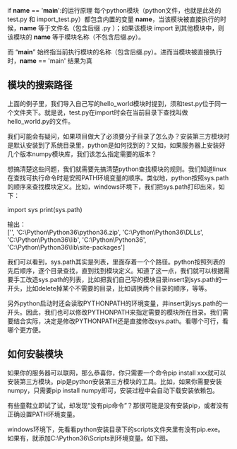 if __name__ == '__main__':的运行原理
每个python模块（python文件，也就是此处的 test.py 和 import_test.py）都包含内置的变量 __name__，当该模块被直接执行的时候，__name__ 等于文件名（包含后缀 .py ）；如果该模块 import 到其他模块中，则该模块的 __name__ 等于模块名称（不包含后缀.py）。

而 “__main__” 始终指当前执行模块的名称（包含后缀.py）。进而当模块被直接执行时，__name__ == 'main' 结果为真







## 模块的搜索路径

上面的例子里，我们导入自己写的hello_world模块时提到，须和test.py位于同一个文件夹下。就是说，test.py在import时会在当前目录下查找叫做hello_world.py的文件。

我们可能会有疑问，如果项目做大了必须要分子目录了怎么办？安装第三方模块时是默认安装到了系统目录里，python是如何找到的？又如，如果服务器上安装好几个版本numpy模块库，我们该怎么指定需要的版本？

想搞清楚这些问题，我们就需要先搞清楚python查找模块的规则。我们知道linux在查找可执行命令时是安照PATH环境变量的顺序。类似地，python按照sys.path的顺序来查找模块定义。比如，windows环境下，我们把sys.path打印出来，如下：

import sys 
print(sys.path)

输出：  
['', 'C:\Python\Python36\python36.zip', 'C:\Python\Python36\DLLs', 'C:\Python\Python36\lib', 'C:\Python\Python36', 'C:\Python\Python36\lib\site-packages']

我们可以看到，sys.path其实是列表，里面存着一个个路径。python按照列表的先后顺序，逐个目录查找，直到找到模块定义。知道了这一点，我们就可以根据需要手工改造sys.path的列表，比如把我们自己写的模块目录insert到sys.path的一开头，比如delete掉某个不需要的目录，比如调换两个目录的顺序，等等。

另外python启动时还会读取PYTHONPATH的环境变量，并insert到sys.path的一开头。因此，我们也可以修改PYTHONPATH来指定需要的模块所在目录。我们需要结合实际，决定是修改PYTHONPATH还是直接修改sys.path。看哪个可行，看哪个更方便。

## 如何安装模块

如果你的服务器可以联网，那么恭喜你，你只需要一个命令pip install xxx就可以安装第三方模块。pip是python安装第三方模块的工具。比如，如果你需要安装numpy，只需要pip install numpy即可，安装过程中会自动下载安装依赖包。

有些童鞋立即试了试，却发现“没有pip命令”？那很可能是没有安装pip，或者没有正确设置PATH环境变量。

windows环境下，先看看python安装目录下的scripts文件夹里有没有pip.exe。如果有，就添加C:\Python36\Scripts到环境变量。如下图。




